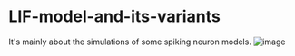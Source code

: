 # LIF-model-and-its-variants
It's mainly about the simulations of some spiking neuron models.
![image](https://github.com/iknowtha/LIF-model-and-its-variants/assets/105113033/5016efdd-b749-4fdc-a80a-389f4097b3b0)

